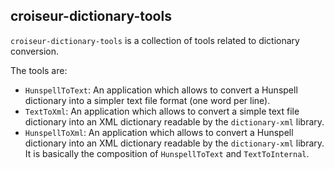 <!--
SPDX-FileCopyrightText: 2023 Antoine Belvire
SPDX-License-Identifier: GPL-3.0-or-later
-->

## croiseur-dictionary-tools

`croiseur-dictionary-tools` is a collection of tools related to dictionary conversion.

The tools are:

* `HunspellToText`: An application which allows to convert a Hunspell dictionary into a simpler
  text file format (one word per line).
* `TextToXml`: An application which allows to convert a simple text file dictionary into an
  XML dictionary readable by the `dictionary-xml` library.
* `HunspellToXml`: An application which allows to convert a Hunspell dictionary into an XML
  dictionary readable by the `dictionary-xml` library. It is basically the composition of
  `HunspellToText` and `TextToInternal`.